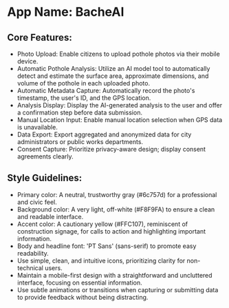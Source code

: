 # **App Name**: BacheAI

## Core Features:

- Photo Upload: Enable citizens to upload pothole photos via their mobile device.
- Automatic Pothole Analysis: Utilize an AI model tool to automatically detect and estimate the surface area, approximate dimensions, and volume of the pothole in each uploaded photo.
- Automatic Metadata Capture: Automatically record the photo's timestamp, the user's ID, and the GPS location.
- Analysis Display: Display the AI-generated analysis to the user and offer a confirmation step before data submission.
- Manual Location Input: Enable manual location selection when GPS data is unavailable.
- Data Export: Export aggregated and anonymized data for city administrators or public works departments.
- Consent Capture: Prioritize privacy-aware design; display consent agreements clearly.

## Style Guidelines:

- Primary color: A neutral, trustworthy gray (#6c757d) for a professional and civic feel.
- Background color: A very light, off-white (#F8F9FA) to ensure a clean and readable interface.
- Accent color: A cautionary yellow (#FFC107), reminiscent of construction signage, for calls to action and highlighting important information.
- Body and headline font: 'PT Sans' (sans-serif) to promote easy readability.
- Use simple, clean, and intuitive icons, prioritizing clarity for non-technical users.
- Maintain a mobile-first design with a straightforward and uncluttered interface, focusing on essential information.
- Use subtle animations or transitions when capturing or submitting data to provide feedback without being distracting.
